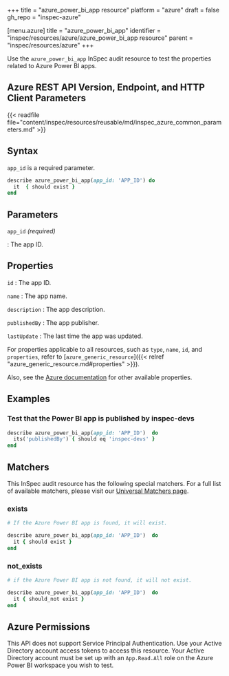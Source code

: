 +++
title = "azure_power_bi_app resource"
platform = "azure"
draft = false
gh_repo = "inspec-azure"

[menu.azure]
title = "azure_power_bi_app"
identifier = "inspec/resources/azure/azure_power_bi_app resource"
parent = "inspec/resources/azure"
+++

Use the `azure_power_bi_app` InSpec audit resource to test the properties related to Azure Power BI apps.

## Azure REST API Version, Endpoint, and HTTP Client Parameters

{{< readfile file="content/inspec/resources/reusable/md/inspec_azure_common_parameters.md" >}}

## Syntax

`app_id` is a required parameter.

```ruby
describe azure_power_bi_app(app_id: 'APP_ID') do
  it  { should exist }
end
```

## Parameters

`app_id` _(required)_

: The app ID.

## Properties

`id`
: The app ID.

`name`
: The app name.

`description`
: The app description.

`publishedBy`
: The app publisher.

`lastUpdate`
: The last time the app was updated.

For properties applicable to all resources, such as `type`, `name`, `id`, and `properties`, refer to [`azure_generic_resource`]({{< relref "azure_generic_resource.md#properties" >}}).

Also, see the [Azure documentation](https://docs.microsoft.com/en-us/rest/api/power-bi/apps/get-app) for other available properties.

## Examples

### Test that the Power BI app is published by inspec-devs

```ruby
describe azure_power_bi_app(app_id: 'APP_ID')  do
  its('publishedBy') { should eq 'inspec-devs' }
end
```

## Matchers

This InSpec audit resource has the following special matchers. For a full list of available matchers, please visit our [Universal Matchers page](/inspec/matchers/).

### exists

```ruby
# If the Azure Power BI app is found, it will exist.

describe azure_power_bi_app(app_id: 'APP_ID')  do
  it { should exist }
end
```

### not_exists

```ruby
# if the Azure Power BI app is not found, it will not exist.

describe azure_power_bi_app(app_id: 'APP_ID')  do
  it { should_not exist }
end
```

## Azure Permissions

This API does not support Service Principal Authentication. Use your Active Directory account access tokens to access this resource.
Your Active Directory account must be set up with an `App.Read.All` role on the Azure Power BI workspace you wish to test.
